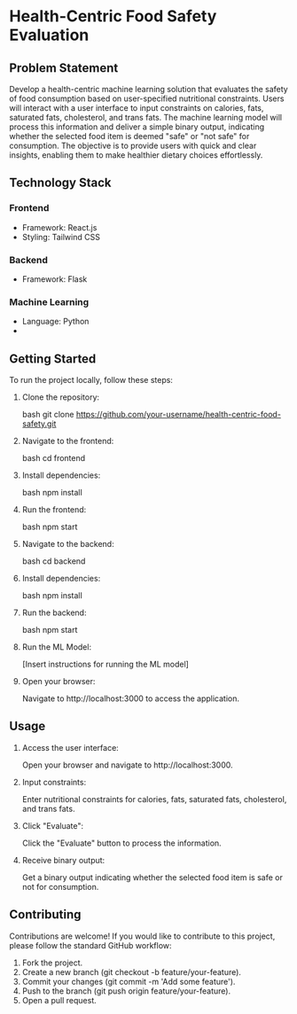 # Health-Centric Food Safety Evaluation

## Problem Statement

Develop a health-centric machine learning solution that evaluates the safety of food consumption based on user-specified nutritional constraints. Users will interact with a user interface to input constraints on calories, fats, saturated fats, cholesterol, and trans fats. The machine learning model will process this information and deliver a simple binary output, indicating whether the selected food item is deemed "safe" or "not safe" for consumption. The objective is to provide users with quick and clear insights, enabling them to make healthier dietary choices effortlessly.

## Technology Stack

### Frontend
- Framework: React.js
- Styling: Tailwind CSS

### Backend
- Framework: Flask

### Machine Learning
- Language: Python
- 

## Getting Started

To run the project locally, follow these steps:

1. Clone the repository:
   
    bash
    git clone https://github.com/your-username/health-centric-food-safety.git
    

2. Navigate to the frontend:
   
    bash
    cd frontend
    

3. Install dependencies:
   
    bash
    npm install
    

4. Run the frontend:
   
    bash
    npm start
    

5. Navigate to the backend:
   
    bash
    cd backend
    

6. Install dependencies:
   
    bash
    npm install
    

7. Run the backend:
   
    bash
    npm start
    

8. Run the ML Model:
   
    [Insert instructions for running the ML model]

9. Open your browser:
   
    Navigate to http://localhost:3000 to access the application.

## Usage

1. Access the user interface:
   
    Open your browser and navigate to http://localhost:3000.

2. Input constraints:
   
    Enter nutritional constraints for calories, fats, saturated fats, cholesterol, and trans fats.

3. Click "Evaluate":
   
    Click the "Evaluate" button to process the information.

4. Receive binary output:
   
    Get a binary output indicating whether the selected food item is safe or not for consumption.

## Contributing

Contributions are welcome! If you would like to contribute to this project, please follow the standard GitHub workflow:

1. Fork the project.
2. Create a new branch (git checkout -b feature/your-feature).
3. Commit your changes (git commit -m 'Add some feature').
4. Push to the branch (git push origin feature/your-feature).
5. Open a pull request.
